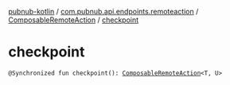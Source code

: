 [pubnub-kotlin](../../index.md) / [com.pubnub.api.endpoints.remoteaction](../index.md) / [ComposableRemoteAction](index.md) / [checkpoint](./checkpoint.md)

# checkpoint

`@Synchronized fun checkpoint(): `[`ComposableRemoteAction`](index.md)`<T, U>`